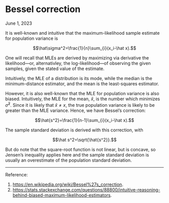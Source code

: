 <!-- emilia-snapshot-properties
Bessel correction
2023/06/01
utulek
emilia-snapshot-properties -->

# Bessel correction

June 1, 2023

It is well-known and intuitive that the maximum-likelihood sample estimate for population variance is

$$\hat\sigma^2=\frac{1}{n}\sum_{i}(x_i-\hat x).$$

One will recall that MLEs are derived by maximizing via derivative the likelihood—or, alternativley, the log-likelihood—of observing the given samples, given the stated value of the estimate.

Intuitively, the MLE of a distribution is its mode, while the median is the minimum-distance estimator, and the mean is the least-squares estimator.

However, it is also well-known that the MLE for population variance is also biased. Intuitively, the MLE for the mean, $\hat x$, is the number which minimizes $\hat\sigma^2$. Since it is likely that $\hat x\neq x$, the true population variance is likely to be greater than the MLE variance. Hence, we have Bessel’s correction:

$$\hat{s^2}=\frac{1}{n-1}\sum_{i}(x_i-\hat x).$$

The sample standard deviation is derived with this correction, with

$$\hat s^2=\sqrt{\hat{s^2}}.$$

But do note that the square-root function is not linear, but is concave, so Jensen’s inequality applies here and the sample standard deviation is usually an overestimate of the population standard deviation.

---

Reference:

1. <https://en.wikipedia.org/wiki/Bessel%27s_correction>.
2. <https://stats.stackexchange.com/questions/88800/intuitive-reasoning-behind-biased-maximum-likelihood-estimators>.
